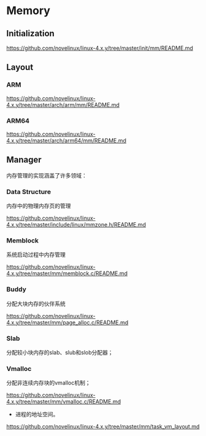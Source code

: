 Memory
========================================

Initialization
----------------------------------------

https://github.com/novelinux/linux-4.x.y/tree/master/init/mm/README.md

Layout
----------------------------------------

### ARM

https://github.com/novelinux/linux-4.x.y/tree/master/arch/arm/mm/README.md

### ARM64

https://github.com/novelinux/linux-4.x.y/tree/master/arch/arm64/mm/README.md

Manager
----------------------------------------

内存管理的实现涵盖了许多领域：

### Data Structure

内存中的物理内存页的管理

https://github.com/novelinux/linux-4.x.y/tree/master/include/linux/mmzone.h/README.md

### Memblock

系统启动过程中内存管理

https://github.com/novelinux/linux-4.x.y/tree/master/mm/memblock.c/README.md

### Buddy

分配大块内存的伙伴系统

https://github.com/novelinux/linux-4.x.y/tree/master/mm/page_alloc.c/README.md

### Slab

分配较小块内存的slab、slub和slob分配器；

### Vmalloc

分配非连续内存块的vmalloc机制；

https://github.com/novelinux/linux-4.x.y/tree/master/mm/vmalloc.c/README.md

* 进程的地址空间。

https://github.com/novelinux/linux-4.x.y/tree/master/mm/task_vm_layout.md
